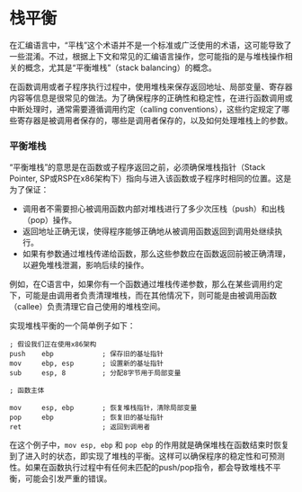 # 栈平衡
在汇编语言中，“平栈”这个术语并不是一个标准或广泛使用的术语，这可能导致了一些混淆。不过，根据上下文和常见的汇编语言操作，您可能指的是与堆栈操作相关的概念，尤其是“平衡堆栈”（stack balancing）的概念。

在函数调用或者子程序执行过程中，使用堆栈来保存返回地址、局部变量、寄存器内容等信息是很常见的做法。为了确保程序的正确性和稳定性，在进行函数调用或中断处理时，通常需要遵循调用约定（calling conventions），这些约定规定了哪些寄存器是被调用者保存的，哪些是调用者保存的，以及如何处理堆栈上的参数。

### 平衡堆栈

“平衡堆栈”的意思是在函数或子程序返回之前，必须确保堆栈指针（Stack Pointer, SP或RSP在x86架构下）指向与进入该函数或子程序时相同的位置。这是为了保证：

- 调用者不需要担心被调用函数内部对堆栈进行了多少次压栈（push）和出栈（pop）操作。
- 返回地址正确无误，使得程序能够正确地从被调用函数返回到调用处继续执行。
- 如果有参数通过堆栈传递给函数，那么这些参数应在函数返回前被正确清理，以避免堆栈泄漏，影响后续的操作。

例如，在C语言中，如果你有一个函数通过堆栈传递参数，那么在某些调用约定下，可能是由调用者负责清理堆栈，而在其他情况下，则可能是由被调用函数（callee）负责清理它自己使用的堆栈空间。

实现堆栈平衡的一个简单例子如下：

```assembly
; 假设我们正在使用x86架构
push    ebp            ; 保存旧的基址指针
mov     ebp, esp       ; 设置新的基址指针
sub     esp, 8         ; 分配8字节用于局部变量

; 函数主体

mov     esp, ebp       ; 恢复堆栈指针，清除局部变量
pop     ebp            ; 恢复旧的基址指针
ret                    ; 返回到调用者
```

在这个例子中，`mov esp, ebp` 和 `pop ebp` 的作用就是确保堆栈在函数结束时恢复到了进入时的状态，即实现了堆栈的平衡。这样可以确保程序的稳定性和可预测性。如果在函数执行过程中有任何未匹配的push/pop指令，都会导致堆栈不平衡，可能会引发严重的错误。